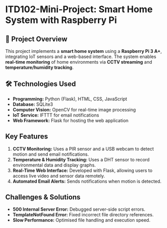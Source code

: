 # ITD102-Mini-Project: Smart Home System with Raspberry Pi

## 📌 Project Overview

This project implements a **smart home system** using a **Raspberry Pi 3 A+**, integrating IoT sensors and a web-based interface. The system enables **real-time monitoring** of home environments via **CCTV streaming** and **temperature/humidity tracking**.

## 🛠️ Technologies Used

- **Programming:** Python (Flask), HTML, CSS, JavaScript
- **Database:** SQLite3
- **Computer Vision:** OpenCV for real-time image processing
- **IoT Service:** IFTTT for email notifications
- **Web Framework:** Flask for hosting the web application

## Key Features

1. **CCTV Monitoring:** Uses a PIR sensor and a USB webcam to detect motion and send email notifications.
2. **Temperature & Humidity Tracking:** Uses a DHT sensor to record environmental data and display graphs.
3. **Real-Time Web Interface:** Developed with Flask, allowing users to access live video and sensor data remotely.
4. **Automated Email Alerts:** Sends notifications when motion is detected.

## Challenges & Solutions

- **500 Internal Server Error:** Debugged server-side script errors.
- **TemplateNotFound Error:** Fixed incorrect file directory references.
- **Slow Performance:** Optimised file handling and execution speed.
